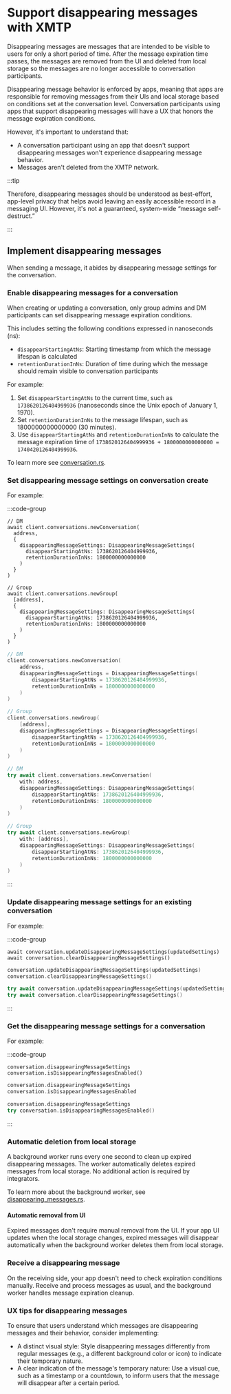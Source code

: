 # Support disappearing messages with XMTP

Disappearing messages are messages that are intended to be visible to users for only a short period of time. After the message expiration time passes, the messages are removed from the UI and deleted from local storage so the messages are no longer accessible to conversation participants.

Disappearing message behavior is enforced by apps, meaning that apps are responsible for removing messages from their UIs and local storage based on conditions set at the conversation level. Conversation participants using apps that support disappearing messages will have a UX that honors the message expiration conditions. 

However, it's important to understand that:

- A conversation participant using an app that doesn't support disappearing messages won't experience disappearing message behavior.
- Messages aren't deleted from the XMTP network.

:::tip

Therefore, disappearing messages should be understood as best-effort, app-level privacy that helps avoid leaving an easily accessible record in a messaging UI. However, it's not a guaranteed, system-wide “message self-destruct.”

:::

## Implement disappearing messages

When sending a message, it abides by disappearing message settings for the conversation.

### Enable disappearing messages for a conversation

When creating or updating a conversation, only group admins and DM participants can set disappearing message expiration conditions.

This includes setting the following conditions expressed in nanoseconds (ns):

- `disappearStartingAtNs`: Starting timestamp from which the message lifespan is calculated
- `retentionDurationInNs`: Duration of time during which the message should remain visible to conversation participants

For example:

1. Set `disappearStartingAtNs` to the current time, such as `1738620126404999936` (nanoseconds since the Unix epoch of January 1, 1970).
2. Set `retentionDurationInNs` to the message lifespan, such as 1800000000000000 (30 minutes).
3. Use `disappearStartingAtNs` and `retentionDurationInNs` to calculate the message expiration time of `1738620126404999936 + 1800000000000000 = 1740420126404999936`.

To learn more see [conversation.rs](https://github.com/xmtp/libxmtp/blob/main/bindings_node/src/conversation.rs#L49).

### Set disappearing message settings on conversation create

For example:

:::code-group

```tsx [React Native]
// DM
await client.conversations.newConversation(
  address,
  { 
    disappearingMessageSettings: DisappearingMessageSettings(
      disappearStartingAtNs: 1738620126404999936,
      retentionDurationInNs: 1800000000000000
    )
  }
)

// Group
await client.conversations.newGroup(
  [address],
  { 
    disappearingMessageSettings: DisappearingMessageSettings(
      disappearStartingAtNs: 1738620126404999936,
      retentionDurationInNs: 1800000000000000
    )
  }
)
```

```kotlin [Kotlin]
// DM
client.conversations.newConversation(
    address,
    disappearingMessageSettings = DisappearingMessageSettings(
        disappearStartingAtNs = 1738620126404999936,
        retentionDurationInNs = 1800000000000000
    )
)

// Group
client.conversations.newGroup(
    [address],
    disappearingMessageSettings = DisappearingMessageSettings(
        disappearStartingAtNs = 1738620126404999936,
        retentionDurationInNs = 1800000000000000
    )
)
```

```swift [Swift]
// DM
try await client.conversations.newConversation(
    with: address,
    disappearingMessageSettings: DisappearingMessageSettings(
        disappearStartingAtNs: 1738620126404999936,
        retentionDurationInNs: 1800000000000000
    )
)

// Group
try await client.conversations.newGroup(
    with: [address],
    disappearingMessageSettings: DisappearingMessageSettings(
        disappearStartingAtNs: 1738620126404999936,
        retentionDurationInNs: 1800000000000000
    )
)
```

:::

### Update disappearing message settings for an existing conversation

For example:

:::code-group

```tsx [React Native]
await conversation.updateDisappearingMessageSettings(updatedSettings)
await conversation.clearDisappearingMessageSettings()
```

```kotlin [Kotlin]
conversation.updateDisappearingMessageSettings(updatedSettings)
conversation.clearDisappearingMessageSettings()
```

```swift [Swift]
try await conversation.updateDisappearingMessageSettings(updatedSettings)
try await conversation.clearDisappearingMessageSettings()
```

:::

### Get the disappearing message settings for a conversation

For example:

:::code-group

```tsx [React Native]
conversation.disappearingMessageSettings
conversation.isDisappearingMessagesEnabled()
```

```kotlin [Kotlin]
conversation.disappearingMessageSettings
conversation.isDisappearingMessagesEnabled
```

```swift [Swift]
conversation.disappearingMessageSettings
try conversation.isDisappearingMessagesEnabled()
```

:::

### Automatic deletion from local storage

A background worker runs every one second to clean up expired disappearing messages. The worker automatically deletes expired messages from local storage. No additional action is required by integrators.

To learn more about the background worker, see [disappearing_messages.rs](https://github.com/xmtp/libxmtp/blob/main/xmtp_mls/src/groups/disappearing_messages.rs#L68).

#### Automatic removal from UI

Expired messages don't require manual removal from the UI. If your app UI updates when the local storage changes, expired messages will disappear automatically when the background worker deletes them from local storage.

### Receive a disappearing message

On the receiving side, your app doesn't need to check expiration conditions manually. Receive and process messages as usual, and the background worker handles message expiration cleanup.

### UX tips for disappearing messages

To ensure that users understand which messages are disappearing messages and their behavior, consider implementing:

- A distinct visual style: Style disappearing messages differently from regular messages (e.g., a different background color or icon) to indicate their temporary nature.
- A clear indication of the message's temporary nature: Use a visual cue, such as a timestamp or a countdown, to inform users that the message will disappear after a certain period.
